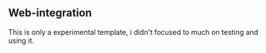 ## Web-integration

This is only a experimental template, i didn't focused to much on testing and using it. 
